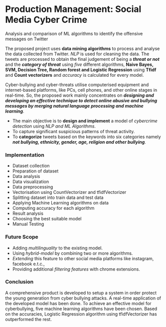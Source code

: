 # Production Management: Social Media Cyber Crime
Analysis and comparison of ML algorithms to identify the offensive messages on Twitter

The proposed project uses **data mining algorithms** to process and analyse the data collected from Twitter. _NLP_ is used for cleaning the data. The tweets are processed to obtain the final judgement of being a ***threat or not*** and the ***category of threat*** using _five_ different algorithms, **Naive Bayes, SVM, Decision Tree, Random forest and Logistic Regression** using **Tfidf** and **Count vectorizers** and _accuracy_ is  calculated for every model.

Cyber-bullying and cyber-threats utilise computerised equipment and internet-based platforms, like PCs, cell phones, and other online stages in real-time. So, the proposed work mainly concentrates on ***designing and developing an effective technique to detect online abusive and bullying messages by merging natural language processing and machine learning***.

* The main objective is to **design and implement** a model of _cybercrime detection_ using _NLP and ML Algorithms_.
* To capture significant suspicious patterns of threat activity.
* To **categorize** tweets based on the keywords into six categories namely ***not bullying, ethnicity, gender, age, religion and other bullying***.

### Implementation ###
* Dataset collection
* Preparation of dataset
* Data analysis
* Data visualization
* Data preprocessing
* Vectorisation using CountVectorizer and tfidfVectorizer
* Splitting dataset into train data and test data
* Applying Machine Learning algorithms on data
* Computing accuracy for each algorithm
* Result analysis 
* Choosing the best suitable model
* Manual Testing

### Future Scope ###
* Adding _multilinguality_ to the existing model.
* Using _hybrid-model_ by combining two or more algorithms.
* _Extending_ this feature to other social media platforms like instagram, facebook e.t.c.,
* Providing additional _filtering features_ with chrome extensions.

### Conclusion ###
A comprehensive product is developed to setup a system in order protect the young generation from cyber bullying attacks. A real-time application of the developed model has been done. To achieve an effective model for cyberbullying, five machine learning algorithms have been chosen. Based on the accuracies, Logistic Regression algorithm using tfidfVectorizer has outperformed the rest.
